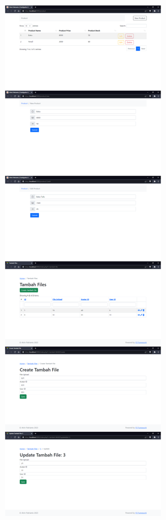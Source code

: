 ![](CRUD-CodeIgniter/img/home.png)
![](CRUD-CodeIgniter/img/create.png)
![](CRUD-CodeIgniter/img/update.png)
![](CRUD-Yii/img/home.png)
![](CRUD-Yii/img/create.png)
![](CRUD-Yii/img/update.png)
